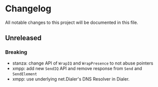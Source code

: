 # Changelog

All notable changes to this project will be documented in this file.

## Unreleased

### Breaking

- stanza: change API of `WrapIQ` and `WrapPresence` to not abuse pointers
- xmpp: add new `SendIQ` API and remove response from `Send` and `SendElement`
- xmpp: use underlying net.Dialer's DNS Resolver in Dialer.
